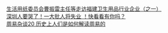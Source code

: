   
[生活用纸委员会曹振雷主任等走访福建卫生用品行业企业（之一）](http://www.dianyue.me/archives/308/2rvoaunf1qnkqrse/)  
[深圳人要哭了！一大批人将失业 ！快看看有你吗？](http://www.dianyue.me/archives/437/e6gbt3e4ny4pf8o9/)  
[周易杂谈20 历史上人们是如何解读周易的](http://www.dianyue.me/archives/465/tw3rpi04b2t6ccox/)